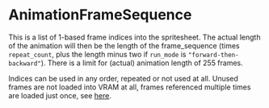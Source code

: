 # AnimationFrameSequence

This is a list of 1-based frame indices into the spritesheet. The actual length of the animation will then be the length of the frame_sequence (times `repeat_count`, plus the length minus two if `run_mode` is `"forward-then-backward"`). There is a limit for (actual) animation length of 255 frames.

Indices can be used in any order, repeated or not used at all. Unused frames are not loaded into VRAM at all, frames referenced multiple times are loaded just once, see [here](https://forums.factorio.com/53202).

